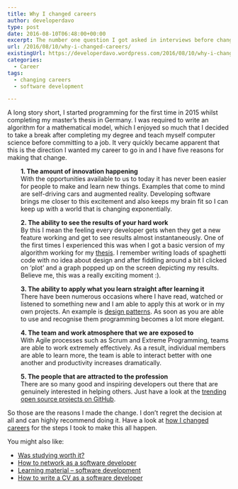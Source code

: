 ```yaml
---
title: Why I changed careers
author: developerdavo
type: post
date: 2016-08-10T06:48:00+00:00
excerpt: The number one question I got asked in interviews before changing careers is why I decided to change from structural to software engineering. In this post I share my reasons why.
url: /2016/08/10/why-i-changed-careers/
existingUrl: https://developerdavo.wordpress.com/2016/08/10/why-i-changed-careers/
categories:
  - Career
tags:
  - changing careers
  - software development

---
```

A long story short, I started programming for the first time in 2015 whilst completing my master’s thesis in Germany. I was required to write an algorithm for a mathematical model, which I enjoyed so much that I decided to take a break after completing my degree and teach myself computer science before committing to a job. It very quickly became apparent that this is the direction I wanted my career to go in and I have five reasons for making that change.

<p style="padding-left:30px;">
  <strong>1. The amount of innovation happening</strong><br /> With the opportunities available to us to today it has never been easier for people to make and learn new things. Examples that come to mind are self-driving cars and augmented reality. Developing software brings me closer to this excitement and also keeps my brain fit so I can keep up with a world that is changing exponentially.
</p>

<p style="padding-left:30px;">
  <strong>2. The ability to see the results of your hard work</strong><br /> By this I mean the feeling every developer gets when they get a new feature working and get to see results almost instantaneously. One of the first times I experienced this was when I got a basic version of my algorithm working for my <a href="https://github.com/DeveloperDavo/Paperboard" target="_blank">thesis</a>. I remember writing loads of spaghetti code with no idea about design and after fiddling around a bit I clicked on ‘plot’ and a graph popped up on the screen depicting my results. Believe me, this was a really exciting moment :).
</p>

<p style="padding-left:30px;">
  <strong>3. The ability to apply what you learn straight after learning it</strong><br /> There have been numerous occasions where I have read, watched or listened to something new&nbsp;and I am able to apply this at work or in my own projects. An example is <a href="https://github.com/DeveloperDavo/DesignPatterns" target="_blank">design patterns</a>. As soon as you are able to use and recognise them programming becomes a lot more elegant.
</p>

<p style="padding-left:30px;">
  <strong>4. The team and work atmosphere that we are exposed to</strong><br /> With Agile processes such as Scrum and Extreme Programming, teams are able to work extremely effectively. As a result, individual members are able to learn more, the team is able to interact better with one another and productivity increases dramatically.
</p>

<p style="padding-left:30px;">
  <strong>5. The people that are attracted to the profession</strong><br /> There are so many good and inspiring developers out there that are genuinely interested in helping others. Just have a look at the <a href="https://github.com/trending" target="_blank">trending open source projects on GitHub</a>.
</p>

So those are the reasons I made the change. I don&#8217;t regret the decision at all&nbsp;and can highly recommend doing it. Have a look at <a href="http://learnitmyway.com/2016/09/17/how-i-changed-careers/" target="_blank">how I changed careers</a>&nbsp;for the steps I took to make this all happen.

You might also like:

  * <a href="http://learnitmyway.com/2016/10/12/was-studying-worth-it/" target="_blank">Was studying worth it?</a>
  * <a href="http://learnitmyway.com/2017/01/31/how-to-network-as-a-software-developer/" target="_blank">How to network as a software developer</a>
  * <a href="http://learnitmyway.com/2016/11/11/learning-material-software-development/" target="_blank">Learning material &#8211; software development</a>
  * <a href="http://learnitmyway.com/2017/02/18/how-to-write-a-cv-as-a-software-developer/" target="_blank">How to write a CV as a software developer</a>